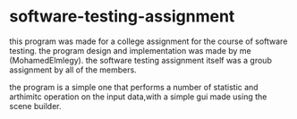 # software-testing-assignment
this program was made for a college assignment for the course of software testing.
the program design and implementation was made by me (MohamedElmlegy).
the software testing assignment itself was a groub assignment by all of the members.

the program is a simple one that performs a number of statistic and arthimitc operation on the input data,with a simple gui made using the scene builder.
